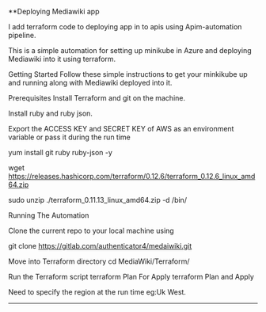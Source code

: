 **Deploying Mediawiki app

I add terraform code to deploying app in to apis using Apim-automation pipeline. 

This is a simple automation for setting up minikube in Azure and deploying Mediawiki into it using terraform.

Getting Started
Follow these simple instructions to get your minkikube up and running along with Mediawiki deployed into it.

Prerequisites
Install Terraform and git on the machine.

Install ruby and ruby json.

Export the ACCESS KEY and SECRET KEY of AWS as an environment variable or pass it during the run time

yum install git ruby ruby-json -y

wget https://releases.hashicorp.com/terraform/0.12.6/terraform_0.12.6_linux_amd64.zip

sudo unzip ./terraform_0.11.13_linux_amd64.zip -d /bin/


Running The Automation

Clone the current repo to your local machine using

git clone https://gitlab.com/authenticator4/medaiwiki.git

Move into Terraform directory
cd MediaWiki/Terraform/

Run the Terraform script
terraform  Plan For Apply
terraform Plan and Apply

Need to specify the region at the run time eg:Uk West.

******
